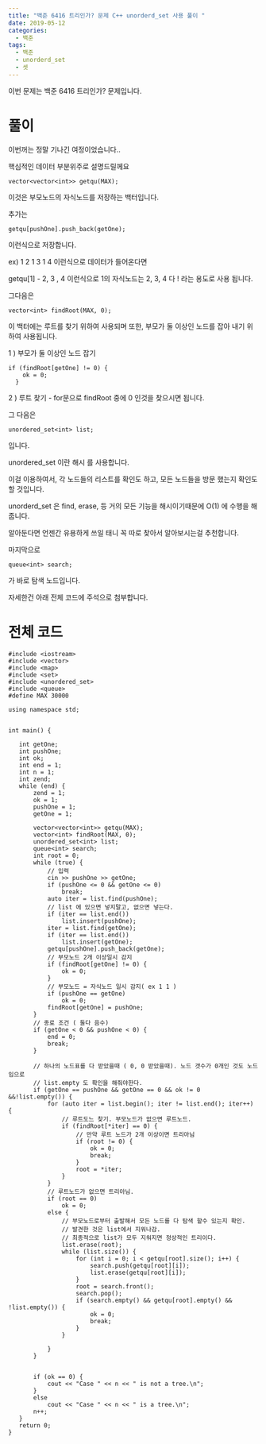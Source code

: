 ```yaml
---
title: "백준 6416 트리인가? 문제 C++ unorderd_set 사용 풀이 "
date: 2019-05-12 
categories:
  - 백준
tags: 
  - 백준
  - unorderd_set
  - 셋
---
```

이번 문제는 백준 6416 트리인가? 문제입니다.


# 풀이 

 이번꺼는 정말 기나긴 여정이었습니다..
 
 핵심적인 데이터 부분위주로 설명드릴께요
 
 ``` 
 vector<vector<int>> getqu(MAX);
 ```
 
 이것은 부모노드의 자식노드를 저장하는 백터입니다. 
 
 추가는 
 
 ``` 
 getqu[pushOne].push_back(getOne); 
 ```
 
 이런식으로 저장합니다. 
 
 ex) 1 2 1 3 1 4 이런식으로 데이터가 들어온다면
 
  getqu[1] - 2, 3 , 4 이런식으로 1의 자식노드는 2, 3, 4 다 ! 라는 용도로 사용 됩니다.
  
  그다음은
  
  ``` 
  vector<int> findRoot(MAX, 0); 
  ```
  
  이 백터에는 루트를 찾기 위하여 사용되며 또한, 부모가 둘 이상인 노드를 잡아 내기 위하여 사용됩니다.
  
  1 ) 부모가 둘 이상인 노드 잡기
  
  ```
  if (findRoot[getOne] != 0) {
	  ok = 0;
	}
  ```
      
  2 ) 루트 찾기  -  for문으로 findRoot 중에 0 인것을 찾으시면 됩니다. 
  
  
  그 다음은
  ``` 
  unordered_set<int> list;
  ```
  입니다. 
  
  unordered_set 이란 해시 를 사용합니다. 
  
  이걸 이용하여서, 각 노드들의 리스트를 확인도 하고, 모든 노드들을 방문 했는지 확인도 할 것입니다. 
  
  unorderd_set 은 find, erase, 등 거의 모든 기능을 해시이기때문에 O(1) 에 수행을 해줍니다. 
  
  알아둔다면 언젠간 유용하게 쓰일 태니 꼭 따로 찾아서 알아보시는걸 추천합니다. 
  
 
 마지막으로
 ```
 queue<int> search;
 ```
 가 바로 탐색 노드입니다.
 
 자세한건 아래 전체 코드에 주석으로 첨부합니다.
 
 # 전체 코드
 ```
#include <iostream>
#include <vector>
#include <map>
#include <set>
#include <unordered_set>
#include <queue>
#define MAX 30000

using namespace std;


int main() {

	int getOne;
	int pushOne;
	int ok;
	int end = 1;
	int n = 1;
	int zend;
	while (end) {
		zend = 1;
		ok = 1;
		pushOne = 1;
		getOne = 1;

		vector<vector<int>> getqu(MAX);
		vector<int> findRoot(MAX, 0);
		unordered_set<int> list;
		queue<int> search;
		int root = 0;
		while (true) {
			// 입력 
			cin >> pushOne >> getOne;
			if (pushOne <= 0 && getOne <= 0)
				break;
			auto iter = list.find(pushOne);
			// list 에 있으면 넣지말고, 없으면 넣는다. 
			if (iter == list.end())
				list.insert(pushOne);
			iter = list.find(getOne);
			if (iter == list.end())
				list.insert(getOne);
			getqu[pushOne].push_back(getOne);
			// 부모노드 2개 이상일시 감지
			if (findRoot[getOne] != 0) {
				ok = 0;
			}
			// 부모노드 = 자식노드 일시 감지( ex 1 1 )
			if (pushOne == getOne)
				ok = 0;
			findRoot[getOne] = pushOne;
		}
		// 종료 조건 ( 둘다 음수)
		if (getOne < 0 && pushOne < 0) {
			end = 0;
			break;
		}

		// 하나의 노드표를 다 받았을때 ( 0, 0 받았을때). 노드 갯수가 0개인 것도 노드임으로
		// list.empty 도 확인을 해줘야한다.
		if (getOne == pushOne && getOne == 0 && ok != 0 &&!list.empty()) {
			for (auto iter = list.begin(); iter != list.end(); iter++) {
				// 루트도느 찾기. 부모노드가 없으면 루트노드.
				if (findRoot[*iter] == 0) {
					// 만약 루트 노드가 2개 이상이면 트리아님
					if (root != 0) {
						ok = 0;
						break;
					}
					root = *iter;
				}
			}
			// 루트노드가 없으면 트리아님.
			if (root == 0)
				ok = 0;
			else {
				// 부모노드로부터 출발해서 모든 노드를 다 탐색 할수 있는지 확인.
				// 발견한 것은 list에서 지워나감. 
				// 최종적으로 list가 모두 지워지면 정상적인 트리이다.
				list.erase(root);
				while (list.size()) {
					for (int i = 0; i < getqu[root].size(); i++) {
						search.push(getqu[root][i]);
						list.erase(getqu[root][i]);
					}
					root = search.front();
					search.pop();
					if (search.empty() && getqu[root].empty() && !list.empty()) {
						ok = 0;
						break;
					}
				}

			}
		}


		if (ok == 0) {
			cout << "Case " << n << " is not a tree.\n";
		}
		else
			cout << "Case " << n << " is a tree.\n";
		n++;
	}
	return 0;
}
```
